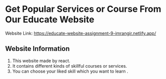 # Get Popular Services or Course From Our Educate Website 

Website Link: https://educate-website-assignment-9-imrangir.netlify.app/

## Website Information
1. This website made by react.
2. It contains different kinds of skillful courses or services.
3. You can choose your liked skill which you want to learn .
